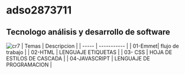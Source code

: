 # adso2873711

## Tecnologo análisis y desarrollo de software

![cr7](https://www.google.com/imgres?imgurl=https%3A%2F%2Fmedia.gq.com.mx%2Fphotos%2F624f1761a16e9ddaa899cd19%2F16%3A9%2Fw_2560%252Cc_limit%2FGettyImages-1325105287.jpg&tbnid=gU_opJhfZwyXuM&vet=12ahUKEwjruveMu7eEAxWwobAFHbOCAWwQMygFegQIARB9..i&imgrefurl=https%3A%2F%2Fwww.gq.com.mx%2Frelojes%2Farticulo%2Fcristiano-ronaldo-nuevo-reloj-que-combina-con-un-bugatti&docid=fKIZlcUO64tKsM&w=2560&h=1440&q=imagenes%20de%20cr7&ved=2ahUKEwjruveMu7eEAxWwobAFHbOCAWwQMygFegQIARB9)
| Temas | Descripcion |
| -----   | ----------- |
| 01-Emmet| flujo de trabajo |
| 02-HTML | LENGUAJE ETIQUETAS |
| 03- CSS | HOJA DE ESTILOS DE CASCADA |
| 04-JAVASCRIPT | LENGUAJE DE PROGRAMACION |
